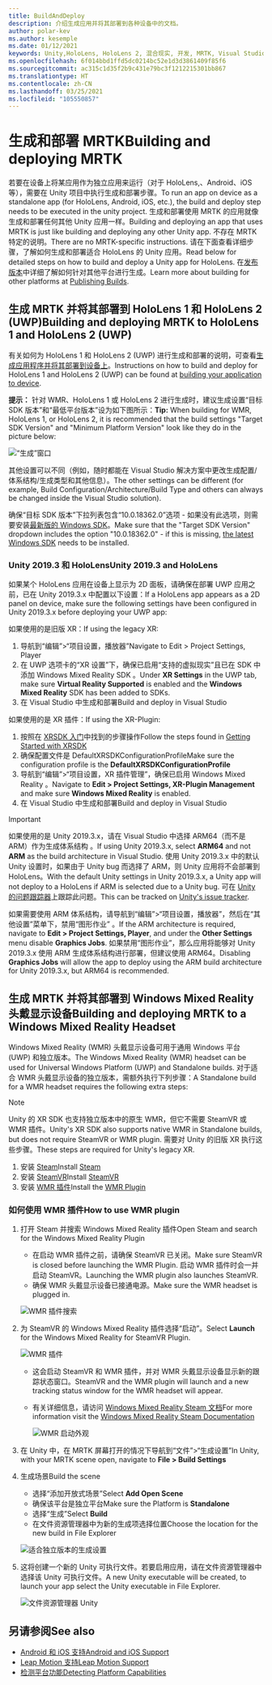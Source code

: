 ```yaml
---
title: BuildAndDeploy
description: 介绍生成应用并将其部署到各种设备中的文档。
author: polar-kev
ms.author: kesemple
ms.date: 01/12/2021
keywords: Unity,HoloLens, HoloLens 2, 混合现实, 开发, MRTK, Visual Studio, Android, IOS
ms.openlocfilehash: 6f014bbd1ffd5dc0214bc52e1d3d3861409f85f6
ms.sourcegitcommit: ac315c1d35f2b9c431e79bc3f1212215301bb867
ms.translationtype: HT
ms.contentlocale: zh-CN
ms.lasthandoff: 03/25/2021
ms.locfileid: "105550857"
---
```

# <a name="building-and-deploying-mrtk"></a><span data-ttu-id="19549-104">生成和部署 MRTK</span><span class="sxs-lookup"><span data-stu-id="19549-104">Building and deploying MRTK</span></span>

<span data-ttu-id="19549-105">若要在设备上将某应用作为独立应用来运行（对于 HoloLens,、Android、iOS 等），需要在 Unity 项目中执行生成和部署步骤。</span><span class="sxs-lookup"><span data-stu-id="19549-105">To run an app on device as a standalone app (for HoloLens, Android, iOS, etc.), the build and deploy step needs to be executed in the unity project.</span></span> <span data-ttu-id="19549-106">生成和部署使用 MRTK 的应用就像生成和部署任何其他 Unity 应用一样。</span><span class="sxs-lookup"><span data-stu-id="19549-106">Building and deploying an app that uses MRTK is just like building and deploying any other Unity app.</span></span> <span data-ttu-id="19549-107">不存在 MRTK 特定的说明。</span><span class="sxs-lookup"><span data-stu-id="19549-107">There are no MRTK-specific instructions.</span></span> <span data-ttu-id="19549-108">请在下面查看详细步骤，了解如何生成和部署适合 HoloLens 的 Unity 应用。</span><span class="sxs-lookup"><span data-stu-id="19549-108">Read below for detailed steps on how to build and deploy a Unity app for HoloLens.</span></span>  <span data-ttu-id="19549-109">在[发布版本](https://docs.unity3d.com/Manual/PublishingBuilds.html)中详细了解如何针对其他平台进行生成。</span><span class="sxs-lookup"><span data-stu-id="19549-109">Learn more about building for other platforms at [Publishing Builds](https://docs.unity3d.com/Manual/PublishingBuilds.html).</span></span>

## <a name="building-and-deploying-mrtk-to-hololens-1-and-hololens-2-uwp"></a><span data-ttu-id="19549-110">生成 MRTK 并将其部署到 HoloLens 1 和 HoloLens 2 (UWP)</span><span class="sxs-lookup"><span data-stu-id="19549-110">Building and deploying MRTK to HoloLens 1 and HoloLens 2 (UWP)</span></span>

<span data-ttu-id="19549-111">有关如何为 HoloLens 1 和 HoloLens 2 (UWP) 进行生成和部署的说明，可查看[生成应用程序并将其部署到设备上](/windows/mixed-reality/mrlearning-base-ch1#build-your-application-to-your-device)。</span><span class="sxs-lookup"><span data-stu-id="19549-111">Instructions on how to build and deploy for HoloLens 1 and HoloLens 2 (UWP) can be found at [building your application to device](/windows/mixed-reality/mrlearning-base-ch1#build-your-application-to-your-device).</span></span>

<span data-ttu-id="19549-112">**提示：** 针对 WMR、HoloLens 1 或 HoloLens 2 进行生成时，建议生成设置“目标 SDK 版本”和“最低平台版本”设为如下图所示：</span><span class="sxs-lookup"><span data-stu-id="19549-112">**Tip:** When building for WMR, HoloLens 1, or HoloLens 2, it is recommended that the build settings "Target SDK Version" and "Minimum Platform Version" look like they do in the picture below:</span></span>

![“生成”窗口](../features/images/getting-started/BuildWindow.png)

<span data-ttu-id="19549-114">其他设置可以不同（例如，随时都能在 Visual Studio 解决方案中更改生成配置/体系结构/生成类型和其他信息）。</span><span class="sxs-lookup"><span data-stu-id="19549-114">The other settings can be different (for example, Build Configuration/Architecture/Build Type and others can always be changed inside the Visual Studio solution).</span></span>

<span data-ttu-id="19549-115">确保“目标 SDK 版本”下拉列表包含“10.0.18362.0”选项 - 如果没有此选项，则需要安装[最新版的 Windows SDK](https://developer.microsoft.com/windows/downloads/windows-10-sdk)。</span><span class="sxs-lookup"><span data-stu-id="19549-115">Make sure that the "Target SDK Version" dropdown includes the option "10.0.18362.0" - if this is missing, [the latest Windows SDK](https://developer.microsoft.com/windows/downloads/windows-10-sdk) needs to be installed.</span></span>

### <a name="unity-20193-and-hololens"></a><span data-ttu-id="19549-116">Unity 2019.3 和 HoloLens</span><span class="sxs-lookup"><span data-stu-id="19549-116">Unity 2019.3 and HoloLens</span></span>

<span data-ttu-id="19549-117">如果某个 HoloLens 应用在设备上显示为 2D 面板，请确保在部署 UWP 应用之前，已在 Unity 2019.3.x 中配置以下设置：</span><span class="sxs-lookup"><span data-stu-id="19549-117">If a HoloLens app appears as a 2D panel on device, make sure the following settings have been configured in Unity 2019.3.x before deploying your UWP app:</span></span>

<span data-ttu-id="19549-118">如果使用的是旧版 XR：</span><span class="sxs-lookup"><span data-stu-id="19549-118">If using the legacy XR:</span></span>

1. <span data-ttu-id="19549-119">导航到“编辑”>“项目设置，播放器”</span><span class="sxs-lookup"><span data-stu-id="19549-119">Navigate to Edit > Project Settings, Player</span></span>
1. <span data-ttu-id="19549-120">在 UWP 选项卡的“XR 设置”下，确保已启用“支持的虚拟现实”且已在 SDK 中添加 Windows Mixed Reality SDK  。</span><span class="sxs-lookup"><span data-stu-id="19549-120">Under **XR Settings** in the UWP tab, make sure **Virtual Reality Supported** is enabled and the **Windows Mixed Reality** SDK has been added to SDKs.</span></span>
1. <span data-ttu-id="19549-121">在 Visual Studio 中生成和部署</span><span class="sxs-lookup"><span data-stu-id="19549-121">Build and deploy in Visual Studio</span></span>

<span data-ttu-id="19549-122">如果使用的是 XR 插件：</span><span class="sxs-lookup"><span data-stu-id="19549-122">If using the XR-Plugin:</span></span>

1. <span data-ttu-id="19549-123">按照在 [XRSDK 入门](../configuration/getting-started-with-mrtk-and-xrsdk.md)中找到的步骤操作</span><span class="sxs-lookup"><span data-stu-id="19549-123">Follow the steps found in [Getting Started with XRSDK](../configuration/getting-started-with-mrtk-and-xrsdk.md)</span></span>
1. <span data-ttu-id="19549-124">确保配置文件是 DefaultXRSDKConfigurationProfile</span><span class="sxs-lookup"><span data-stu-id="19549-124">Make sure the configuration profile is the **DefaultXRSDKConfigurationProfile**</span></span>
1. <span data-ttu-id="19549-125">导航到“编辑”>“项目设置，XR 插件管理”，确保已启用 Windows Mixed Reality 。</span><span class="sxs-lookup"><span data-stu-id="19549-125">Navigate to **Edit > Project Settings, XR-Plugin Management** and make sure **Windows Mixed Reality** is enabled.</span></span>
1. <span data-ttu-id="19549-126">在 Visual Studio 中生成和部署</span><span class="sxs-lookup"><span data-stu-id="19549-126">Build and deploy in Visual Studio</span></span>

>[!IMPORTANT]
> <span data-ttu-id="19549-127">如果使用的是 Unity 2019.3.x，请在 Visual Studio 中选择 ARM64（而不是 ARM）作为生成体系结构 。</span><span class="sxs-lookup"><span data-stu-id="19549-127">If using Unity 2019.3.x, select **ARM64** and not **ARM** as the build architecture in Visual Studio.</span></span> <span data-ttu-id="19549-128">使用 Unity 2019.3.x 中的默认 Unity 设置时，如果由于 Unity bug 而选择了 ARM，则 Unity 应用将不会部署到 HoloLens。</span><span class="sxs-lookup"><span data-stu-id="19549-128">With the default Unity settings in Unity 2019.3.x, a Unity app will not deploy to a HoloLens if ARM is selected due to a Unity bug.</span></span> <span data-ttu-id="19549-129">可在 [Unity 的问题跟踪器](https://issuetracker.unity3d.com/issues/enabling-graphics-jobs-in-2019-dot-3-x-results-in-a-crash-or-nothing-rendering-on-hololens-2)上跟踪此问题。</span><span class="sxs-lookup"><span data-stu-id="19549-129">This can be tracked on [Unity's issue tracker](https://issuetracker.unity3d.com/issues/enabling-graphics-jobs-in-2019-dot-3-x-results-in-a-crash-or-nothing-rendering-on-hololens-2).</span></span>
>
> <span data-ttu-id="19549-130">如果需要使用 ARM 体系结构，请导航到“编辑”>“项目设置，播放器”，然后在“其他设置”菜单下，禁用“图形作业”  。</span><span class="sxs-lookup"><span data-stu-id="19549-130">If the ARM architecture is required, navigate to **Edit > Project Settings, Player**, and under the **Other Settings** menu disable **Graphics Jobs**.</span></span> <span data-ttu-id="19549-131">如果禁用“图形作业”，那么应用将能够对 Unity 2019.3.x 使用 ARM 生成体系结构进行部署，但建议使用 ARM64。</span><span class="sxs-lookup"><span data-stu-id="19549-131">Disabling **Graphics Jobs** will allow the app to deploy using the ARM build architecture for Unity 2019.3.x, but ARM64 is recommended.</span></span>

## <a name="building-and-deploying-mrtk-to-a-windows-mixed-reality-headset"></a><span data-ttu-id="19549-132">生成 MRTK 并将其部署到 Windows Mixed Reality 头戴显示设备</span><span class="sxs-lookup"><span data-stu-id="19549-132">Building and deploying MRTK to a Windows Mixed Reality Headset</span></span>

<span data-ttu-id="19549-133">Windows Mixed Reality (WMR) 头戴显示设备可用于通用 Windows 平台 (UWP) 和独立版本。</span><span class="sxs-lookup"><span data-stu-id="19549-133">The Windows Mixed Reality (WMR) headset can be used for Universal Windows Platform (UWP) and Standalone builds.</span></span>  <span data-ttu-id="19549-134">对于适合 WMR 头戴显示设备的独立版本，需额外执行下列步骤：</span><span class="sxs-lookup"><span data-stu-id="19549-134">A Standalone build for a WMR headset requires the following extra steps:</span></span>

> [!NOTE]
> <span data-ttu-id="19549-135">Unity 的 XR SDK 也支持独立版本中的原生 WMR，但它不需要 SteamVR 或 WMR 插件。</span><span class="sxs-lookup"><span data-stu-id="19549-135">Unity's XR SDK also supports native WMR in Standalone builds, but does not require SteamVR or WMR plugin.</span></span> <span data-ttu-id="19549-136">需要对 Unity 的旧版 XR 执行这些步骤。</span><span class="sxs-lookup"><span data-stu-id="19549-136">These steps are required for Unity's legacy XR.</span></span>

1. <span data-ttu-id="19549-137">安装 [Steam](https://store.steampowered.com/about/)</span><span class="sxs-lookup"><span data-stu-id="19549-137">Install [Steam](https://store.steampowered.com/about/)</span></span>
1. <span data-ttu-id="19549-138">安装 [SteamVR](https://store.steampowered.com/app/250820/SteamVR/)</span><span class="sxs-lookup"><span data-stu-id="19549-138">Install [SteamVR](https://store.steampowered.com/app/250820/SteamVR/)</span></span>
1. <span data-ttu-id="19549-139">安装 [WMR 插件](https://store.steampowered.com/app/719950/Windows_Mixed_Reality_for_SteamVR/)</span><span class="sxs-lookup"><span data-stu-id="19549-139">Install the [WMR Plugin](https://store.steampowered.com/app/719950/Windows_Mixed_Reality_for_SteamVR/)</span></span>

### <a name="how-to-use-wmr-plugin"></a><span data-ttu-id="19549-140">如何使用 WMR 插件</span><span class="sxs-lookup"><span data-stu-id="19549-140">How to use WMR plugin</span></span>

1. <span data-ttu-id="19549-141">打开 Steam 并搜索 Windows Mixed Reality 插件</span><span class="sxs-lookup"><span data-stu-id="19549-141">Open Steam and search for the Windows Mixed Reality Plugin</span></span>
    - <span data-ttu-id="19549-142">在启动 WMR 插件之前，请确保 SteamVR 已关闭。</span><span class="sxs-lookup"><span data-stu-id="19549-142">Make sure SteamVR is closed before launching the WMR Plugin.</span></span> <span data-ttu-id="19549-143">启动 WMR 插件时会一并启动 SteamVR。</span><span class="sxs-lookup"><span data-stu-id="19549-143">Launching the WMR plugin also launches SteamVR.</span></span>
    - <span data-ttu-id="19549-144">确保 WMR 头戴显示设备已接通电源。</span><span class="sxs-lookup"><span data-stu-id="19549-144">Make sure the WMR headset is plugged in.</span></span>

    ![WMR 插件搜索](../features/images/build-deploy/WMR/SteamSearchWMRPlugin.png)

1. <span data-ttu-id="19549-146">为 SteamVR 的 Windows Mixed Reality 插件选择“启动”。</span><span class="sxs-lookup"><span data-stu-id="19549-146">Select **Launch** for the Windows Mixed Reality for SteamVR Plugin.</span></span>

    ![WMR 插件](../features/images/build-deploy/WMR/WMRPlugin.png)

    - <span data-ttu-id="19549-148">这会启动 SteamVR 和 WMR 插件，并对 WMR 头戴显示设备显示新的跟踪状态窗口。</span><span class="sxs-lookup"><span data-stu-id="19549-148">SteamVR and the WMR plugin will launch and a new tracking status window for the WMR headset will appear.</span></span>
    - <span data-ttu-id="19549-149">有关详细信息，请访问 [Windows Mixed Reality Steam 文档](https://support.microsoft.com/help/4053622/windows-10-play-steamvr-games-in-windows-mixed-reality)</span><span class="sxs-lookup"><span data-stu-id="19549-149">For more information visit the [Windows Mixed Reality Steam Documentation](https://support.microsoft.com/help/4053622/windows-10-play-steamvr-games-in-windows-mixed-reality)</span></span>

        ![WMR 启动外观](../features/images/build-deploy/WMR/WMRPluginActive.png)

1. <span data-ttu-id="19549-151">在 Unity 中，在 MRTK 屏幕打开的情况下导航到“文件”>“生成设置”</span><span class="sxs-lookup"><span data-stu-id="19549-151">In Unity, with your MRTK scene open, navigate to **File > Build Settings**</span></span>

1. <span data-ttu-id="19549-152">生成场景</span><span class="sxs-lookup"><span data-stu-id="19549-152">Build the scene</span></span>
    - <span data-ttu-id="19549-153">选择“添加开放式场景”</span><span class="sxs-lookup"><span data-stu-id="19549-153">Select **Add Open Scene**</span></span>
    - <span data-ttu-id="19549-154">确保该平台是独立平台</span><span class="sxs-lookup"><span data-stu-id="19549-154">Make sure the Platform is **Standalone**</span></span>
    - <span data-ttu-id="19549-155">选择“生成”</span><span class="sxs-lookup"><span data-stu-id="19549-155">Select **Build**</span></span>
    - <span data-ttu-id="19549-156">在文件资源管理器中为新的生成项选择位置</span><span class="sxs-lookup"><span data-stu-id="19549-156">Choose the location for the new build in File Explorer</span></span>

    ![适合独立版本的生成设置](../features/images/build-deploy/WMR/BuildSettingsStandaloneUnity.png)

1. <span data-ttu-id="19549-158">这将创建一个新的 Unity 可执行文件。若要启用应用，请在文件资源管理器中选择该 Unity 可执行文件。</span><span class="sxs-lookup"><span data-stu-id="19549-158">A new Unity executable will be created, to launch your app select the Unity executable in File Explorer.</span></span>

    ![文件资源管理器 Unity](../features/images/build-deploy/WMR/FileExplorerUnityExe.png)

## <a name="see-also"></a><span data-ttu-id="19549-160">另请参阅</span><span class="sxs-lookup"><span data-stu-id="19549-160">See also</span></span>

- [<span data-ttu-id="19549-161">Android 和 iOS 支持</span><span class="sxs-lookup"><span data-stu-id="19549-161">Android and iOS Support</span></span>](../features/cross-platform/using-ar-foundation.md)
- [<span data-ttu-id="19549-162">Leap Motion 支持</span><span class="sxs-lookup"><span data-stu-id="19549-162">Leap Motion Support</span></span>](../features/cross-platform/leap-motion-mrtk.md)
- [<span data-ttu-id="19549-163">检测平台功能</span><span class="sxs-lookup"><span data-stu-id="19549-163">Detecting Platform Capabilities</span></span>](../features/cross-platform/detecting-platform-capabilities.md)